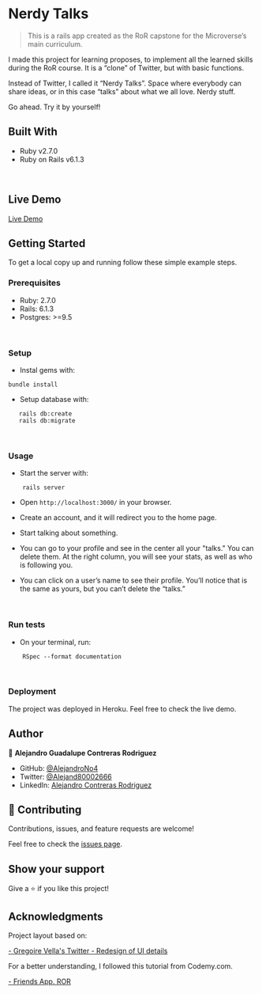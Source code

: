 # Nerdy Talks 

> This is a rails app created as the RoR capstone for the Microverse’s main curriculum.

I made this project for learning proposes, to implement all the learned skills during the RoR course. It is a “clone” of Twitter, but with basic functions.

Instead of Twitter, I called it “Nerdy Talks”. Space where everybody can share ideas, or in this case “talks” about what we all love. Nerdy stuff.

Go ahead. Try it by yourself!
<br/>

## Built With

- Ruby v2.7.0
- Ruby on Rails v6.1.3
<br/>

## Live Demo

[Live Demo](https://nerdytalks.herokuapp.com/)
<br/>

## Getting Started

To get a local copy up and running follow these simple example steps.
<br/>

### Prerequisites

- Ruby: 2.7.0
- Rails: 6.1.3
- Postgres: >=9.5
<br/>

### Setup

- Instal gems with:

```
bundle install
```

- Setup database with:

```
   rails db:create
   rails db:migrate
```
<br/>

### Usage

- Start the server with:

```
    rails server
```

- Open `http://localhost:3000/` in your browser.

- Create an account, and it will redirect you to the home page.

- Start talking about something.

- You can go to your profile and see in the center all your "talks." You can delete them. At the right column, you will see your stats, as well as who is following you.

- You can click on a user’s name to see their profile. You’ll notice that is the same as yours, but you can’t delete the “talks.”
<br/>

### Run tests

- On your terminal, run:

```
    RSpec --format documentation
```
<br/>

### Deployment

The project was deployed in Heroku. Feel free to check the live demo.
<br/>

## Author

👤 **Alejandro Guadalupe Contreras Rodriguez**

- GitHub: [@AlejandroNo4](https://github.com/AlejandroNo4)
- Twitter: [@Alejand80002666](https://twitter.com/alejand80002666)
- LinkedIn: [Alejandro Contreras Rodriguez](https://www.linkedin.com/in/alejandro-contreras-rodriguez-b524821b5/)

## 🤝 Contributing

Contributions, issues, and feature requests are welcome!

Feel free to check the [issues page](https://github.com/AlejandroNo4/nerdytalks/issues).

## Show your support

Give a ⭐️ if you like this project!

## Acknowledgments

Project layout based on:

[- Gregoire Vella's Twitter - Redesign of UI details](https://www.behance.net/gallery/14286087/Twitter-Redesign-of-UI-details)

For a better understanding, I followed this tutorial from Codemy.com.

[- Friends App. ROR](https://www.youtube.com/watch?v=iF8caVyDi5g&list=PLCC34OHNcOtrk3BDsfZwf4GattdLoKCOF)

